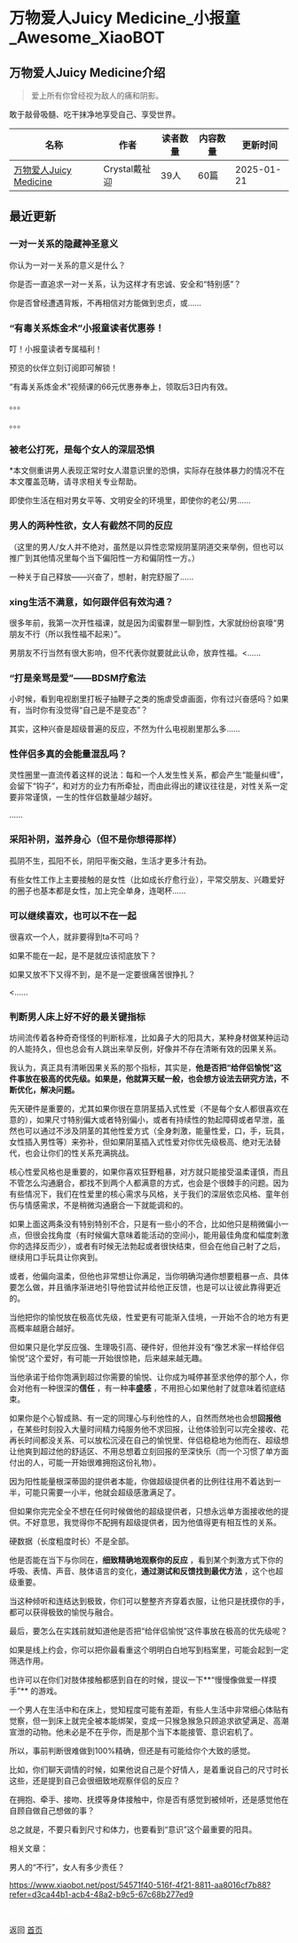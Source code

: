 # 万物爱人Juicy Medicine_小报童_Awesome_XiaoBOT

## 万物爱人Juicy Medicine介绍
> 爱上所有你曾经视为敌人的痛和阴影。    
    
敢于敲骨吸髓、吃干抹净地享受自己、享受世界。  
  


|名称|作者|读者数量|内容数量|更新时间|
|---|---|---|---|---|
|[万物爱人Juicy Medicine](https://xiaobot.net/p/juicymedicine?refer=0b133df9-27dc-423b-8101-639049001c13)|Crystal戴祉迎|39人|60篇|2025-01-21|

## 最近更新
### 一对一关系的隐藏神圣意义

你认为一对一关系的意义是什么？

你是否一直追求一对一关系，认为这样才有忠诚、安全和“特别感”？

你是否曾经遭遇背叛，不再相信对方能做到忠贞，或......

### “有毒关系炼金术”小报童读者优惠券！

叮！小报童读者专属福利！

预览的伙伴立刻订阅即可解锁！

“有毒关系炼金术”视频课的66元优惠券奉上，领取后3日内有效。

。。。

。。。

### 被老公打死，是每个女人的深层恐惧

*本文侧重讲男人表现正常时女人潜意识里的恐惧，实际存在肢体暴力的情况不在本文覆盖范畴，请寻求相关专业帮助。

即使你生活在相对男女平等、文明安全的环境里，即使你的老公/男......

### 男人的两种性欲，女人有截然不同的反应

（这里的男人/女人并不绝对，虽然是以异性恋常规阴茎阴道交来举例，但也可以推广到其他情况里每个当下偏阳性一方和偏阴性一方。）

一种关于自己释放——兴奋了，想射，射完舒服了......

### xing生活不满意，如何跟伴侣有效沟通？

很多年前，我第一次开性福课，就是因为闺蜜群里一聊到性，大家就纷纷哀嚎“男朋友不行（所以我性福不起来）”。

男朋友不行当然有很大影响，但不代表你就要就此认命，放弃性福。<......

### “打是亲骂是爱”——BDSM疗愈法

小时候，看到电视剧里打板子抽鞭子之类的施虐受虐画面，你有过兴奋感吗？如果有，当时你有没觉得“自己是不是变态”？

其实，这种兴奋是超级普遍的反应，不然为什么电视剧里那么多......

### 性伴侣多真的会能量混乱吗？

灵性圈里一直流传着这样的说法：每和一个人发生性关系，都会产生“能量纠缠”，会留下“钩子”，和对方的业力有所牵扯，而由此得出的建议往往是，对性关系一定要非常谨慎，一生的性伴侣数量越少越好。

......

### 采阳补阴，滋养身心（但不是你想得那样）

孤阴不生，孤阳不长，阴阳平衡交融，生活才更多汁有劲。

有些女性工作上主要接触的是女性（比如成长疗愈行业），平常交朋友、兴趣爱好的圈子也基本都是女性，加上完全单身，连喝杯......

### 可以继续喜欢，也可以不在一起

很喜欢一个人，就非要得到ta不可吗？

如果不能在一起，是不是就应该彻底放下？

如果又放不下又得不到，是不是一定要很痛苦很挣扎？

<......

### 判断男人床上好不好的最关键指标

坊间流传着各种奇奇怪怪的判断标准，比如鼻子大的阳具大，某种身材做某种运动的人能持久，但也总会有人跳出来举反例，好像并不存在清晰有效的因果关系。

我认为，真正具有清晰因果关系的那个指标，其实是，**他是否把“给伴侣愉悦”这件事放在极高的优先级。如果是，他就算天赋一般，也会想方设法去研究方法，不断优化，解决问题。**

先天硬件是重要的，尤其如果你很在意阴茎插入式性爱（不是每个女人都很喜欢在意的），如果尺寸特别偏大或者特别偏小，或者有持续性的勃起障碍或者早泄，虽然也可以通过不涉及阴茎的其他性爱方式（全身刺激，能量性爱，口，手，玩具，女性插入男性等）来弥补，但如果阴茎插入式性爱对你优先级极高、绝对无法替代，也会让你们的性关系充满挑战。

核心性爱风格也是重要的，如果你喜欢狂野粗暴，对方就只能接受温柔谨慎，而且不管怎么沟通磨合，都找不到两个人都满意的方式，也会是个很棘手的问题。因为有些情况下，我们在性爱里的核心需求与风格，关于我们的深层依恋风格、童年创伤与情感需求，不是稍微沟通磨合一下就能调和的。

如果上面这两条没有特别特别不合，只是有一些小的不合，比如他只是稍微偏小一点，但很会找角度（有时候偏大意味着能活动的空间小，能用最佳角度和幅度刺激你的选择反而少），或者有时候无法勃起或者很快结束，但会在他自己射了之后，继续用口手玩具让你爽到。

或者，他偏向温柔，但他也非常想让你满足，当你明确沟通你想要粗暴一点、具体要怎么做，并且循序渐进地引导他尝试并给他正反馈，也是可以让彼此靠得更近的。

当他把你的愉悦放在极高优先级，性爱更有可能渐入佳境，一开始不合的地方有更高概率越磨合越好。

但如果只是化学反应强、生理吸引高、硬件好，但他并没有“像艺术家一样给伴侣愉悦”这个爱好，有可能一开始很惊艳，后来越来越无趣。

当他承诺于给你饱满到超过你需要的愉悦、让你成为喊停甚至求他停的那个人，你会对他有一种很深的**信任** ，有一种**丰盛感**
，不用担心如果他射了就意味着彻底结束。

如果你是个心智成熟、有一定的同理心与利他性的人，自然而然地也会想**回报他**
，在某些时刻投入大量时间精力纯服务他不求回报，让他体验到可以完全接收、花再长时间都没关系、可以放松沉浸在自己的愉悦里、伴侣稳稳地为他而在、超级想让他爽到超过他的舒适区、不用总想着立刻回报的至深快乐（而一个习惯了单方面付出的人，可能一开始很难拥抱这份礼物）。

因为阳性能量根深蒂固的提供者本能，你做超级提供者的比例往往用不着达到一半，可能只需要一小半，他就会超级感激满足了。

但如果你完完全全不想在任何时候做他的超级提供者，只想永远单方面接收他的提供。不好意思，我觉得你不配拥有超级提供者，因为他值得更有相互性的关系。

硬数据（长度粗度时长）不是全部。

他是否能在当下与你同在，**细致精确地观察你的反应** ，看到某个刺激方式下你的呼吸、表情、声音、肢体语言的变化，**通过测试和反馈找到最优方法**
，这个也超级重要。

当这种倾听和连结达到极致，你们可以整整齐齐穿着衣服，让他只是抚摸你的手，都可以获得极致的愉悦与融合。

最后，要怎么在实践前就知道他是否把“给伴侣愉悦”这件事放在极高的优先级呢？

如果是线上约会，你可以把你最看重这个明明白白地写到档案里，可能会起到一定筛选作用。

也许可以在你们对肢体接触都感到自在的时候，提议一下**“慢慢像做爱一样摸手”** 的游戏。

一个男人在生活中和在床上，觉知程度可能有差距，有些人生活中非常细心体贴有觉察，但一到床上就完全被本能绑架，变成一只猴急猴急只顾追求欲望满足、高潮宣泄的动物。他未必是不在乎你，而是那个当下本能接管、意识宕机了。

所以，事前判断很难做到100%精确，但还是有可能给你个大致的感觉。

比如，你们聊天调情的时候，如果他说自己是个好情人，是着重说自己的尺寸时长这些，还是提到自己会很细致地观察伴侣的反应？

在拥抱、牵手、接吻、抚摸等身体接触中，你是否有感觉到被倾听，还是感觉他在自顾自做自己想做的事？

总之就是，不要只看到尺寸和体力，也要看到“意识”这个最重要的阳具。

相关文章：

男人的“不行”，女人有多少责任？

<https://www.xiaobot.net/post/54571f40-516f-4f21-8811-aa8016cf7b88?refer=d3ca44b1-acb4-48a2-b9c5-67c68b277ed9>


<a href="https://github.com/Reno9527/awesome-xiaobot" style="color: white; text-decoration: none;">awesome-xiaobot</a>

返回 [首页](../README.md)
